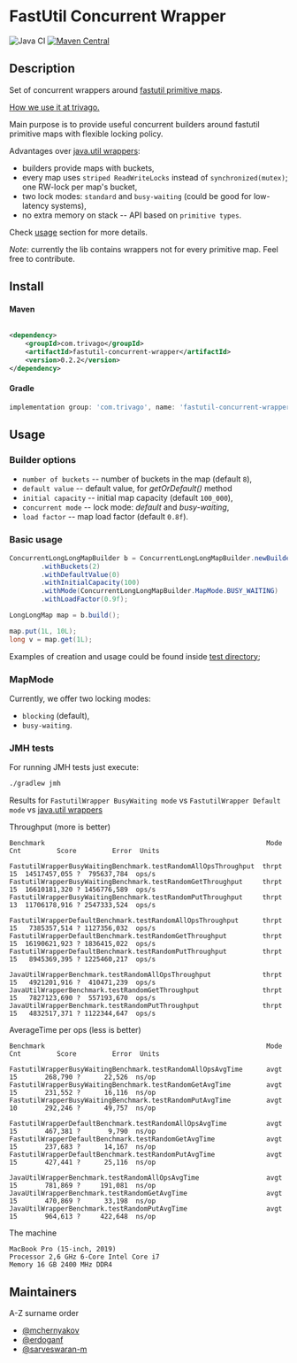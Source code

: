 # FastUtil Concurrent Wrapper

![Java CI](https://github.com/trivago/fastutil-concurrent-wrapper/actions/workflows/gradle.yml/badge.svg)
[![Maven Central](https://maven-badges.herokuapp.com/maven-central/com.trivago/fastutil-concurrent-wrapper/badge.svg?style=plastic)](https://maven-badges.herokuapp.com/maven-central/com.trivago/fastutil-concurrent-wrapper/)

## Description

Set of concurrent wrappers around [fastutil primitive maps](https://github.com/vigna/fastutil).

[How we use it at trivago.](https://tech.trivago.com/post/2022-03-09-why-and-how-we-use-primitive-maps)

Main purpose is to provide useful concurrent builders around 
fastutil primitive maps with flexible locking policy.

Advantages over [java.util wrappers](https://docs.oracle.com/javase/tutorial/collections/implementations/wrapper.html):

- builders provide maps with buckets,
- every map uses `striped ReadWriteLocks` instead of `synchronized(mutex)`; one RW-lock per map's bucket, 
- two lock modes: `standard` and `busy-waiting` (could be good for low-latency systems),
- no extra memory on stack -- API based on `primitive types`.

Check [usage](#usage) section for more details.

_Note_: currently the lib contains wrappers not for every primitive map. Feel free to contribute.

## Install

#### Maven

```xml

<dependency>
    <groupId>com.trivago</groupId>
    <artifactId>fastutil-concurrent-wrapper</artifactId>
    <version>0.2.2</version>
</dependency>
```

#### Gradle

```groovy
implementation group: 'com.trivago', name: 'fastutil-concurrent-wrapper', version: '0.2.1'
```

## Usage

### Builder options
- `number of buckets` -- number of buckets in the map (default `8`),
- `default value` -- default value, for _getOrDefault()_ method
- `initial capacity` -- initial map capacity (default `100_000`),
- `concurrent mode` -- lock mode: _default_ and _busy-waiting_,
- `load factor` -- map load factor (default `0.8f`).

### Basic usage

```java
ConcurrentLongLongMapBuilder b = ConcurrentLongLongMapBuilder.newBuilder()
        .withBuckets(2)
        .withDefaultValue(0)
        .withInitialCapacity(100)
        .withMode(ConcurrentLongLongMapBuilder.MapMode.BUSY_WAITING)
        .withLoadFactor(0.9f);

LongLongMap map = b.build();

map.put(1L, 10L);
long v = map.get(1L);

```

Examples of creation and usage could be found inside 
[test directory](https://github.com/trivago/fastutil-concurrent-wrapper/tree/master/src/test/java/com/trivago/fastutilconcurrentwrapper);

### MapMode

Currently, we offer two locking modes:

- `blocking` (default),
- `busy-waiting`.

### JMH tests

For running JMH tests just execute:
```bash
./gradlew jmh
```

Results for `FastutilWrapper BusyWaiting mode` vs `FastutilWrapper Default mode` vs [java.util wrappers](https://docs.oracle.com/javase/tutorial/collections/implementations/wrapper.html)

Throughput (more is better)

```shell
Benchmark                                                        Mode  Cnt         Score         Error  Units

FastutilWrapperBusyWaitingBenchmark.testRandomAllOpsThroughput  thrpt   15  14517457,055 ?  795637,784  ops/s
FastutilWrapperBusyWaitingBenchmark.testRandomGetThroughput     thrpt   15  16610181,320 ? 1456776,589  ops/s
FastutilWrapperBusyWaitingBenchmark.testRandomPutThroughput     thrpt   13  11706178,916 ? 2547333,524  ops/s

FastutilWrapperDefaultBenchmark.testRandomAllOpsThroughput      thrpt   15   7385357,514 ? 1127356,032  ops/s
FastutilWrapperDefaultBenchmark.testRandomGetThroughput         thrpt   15  16190621,923 ? 1836415,022  ops/s
FastutilWrapperDefaultBenchmark.testRandomPutThroughput         thrpt   15   8945369,395 ? 1225460,217  ops/s

JavaUtilWrapperBenchmark.testRandomAllOpsThroughput             thrpt   15   4921201,916 ?  410471,239  ops/s
JavaUtilWrapperBenchmark.testRandomGetThroughput                thrpt   15   7827123,690 ?  557193,670  ops/s
JavaUtilWrapperBenchmark.testRandomPutThroughput                thrpt   15   4832517,371 ? 1122344,647  ops/s
```
AverageTime per ops (less is better)

```shell
Benchmark                                                        Mode  Cnt         Score         Error  Units

FastutilWrapperBusyWaitingBenchmark.testRandomAllOpsAvgTime      avgt   15       268,790 ?      22,526  ns/op
FastutilWrapperBusyWaitingBenchmark.testRandomGetAvgTime         avgt   15       231,552 ?      16,116  ns/op
FastutilWrapperBusyWaitingBenchmark.testRandomPutAvgTime         avgt   10       292,246 ?      49,757  ns/op

FastutilWrapperDefaultBenchmark.testRandomAllOpsAvgTime          avgt   15       467,381 ?       9,790  ns/op
FastutilWrapperDefaultBenchmark.testRandomGetAvgTime             avgt   15       237,683 ?      14,167  ns/op
FastutilWrapperDefaultBenchmark.testRandomPutAvgTime             avgt   15       427,441 ?      25,116  ns/op

JavaUtilWrapperBenchmark.testRandomAllOpsAvgTime                 avgt   15       781,869 ?     191,081  ns/op
JavaUtilWrapperBenchmark.testRandomGetAvgTime                    avgt   15       470,869 ?      33,198  ns/op
JavaUtilWrapperBenchmark.testRandomPutAvgTime                    avgt   15       964,613 ?     422,648  ns/op
```

The machine
```shell
MacBook Pro (15-inch, 2019)
Processor 2,6 GHz 6-Core Intel Core i7
Memory 16 GB 2400 MHz DDR4
```

## Maintainers
A-Z surname order

- [@mchernyakov](https://github.com/mchernyakov)
- [@erdoganf](https://github.com/erdoganf)
- [@sarveswaran-m](https://github.com/sarveswaran-m)

